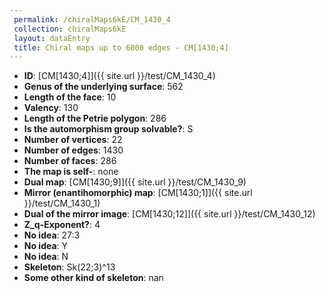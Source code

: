 ```yaml
--- 
 permalink: /chiralMaps6kE/CM_1430_4 
 collection: chiralMaps6kE
 layout: dataEntry
 title: Chiral maps up to 6000 edges - CM[1430;4]
---
```


- **ID**: [CM[1430;4]]({{ site.url }}/test/CM_1430_4)
- **Genus of the underlying surface**: 562
- **Length of the face**: 10
- **Valency**: 130
- **Length of the Petrie polygon**: 286
- **Is the automorphism group solvable?**: S
- **Number of vertices**: 22
- **Number of edges**: 1430
- **Number of faces**: 286
- **The map is self-**: none
- **Dual map**: [CM[1430;9]]({{ site.url }}/test/CM_1430_9)
- **Mirror (enantihomorphic) map**: [CM[1430;1]]({{ site.url }}/test/CM_1430_1)
- **Dual of the mirror image**: [CM[1430;12]]({{ site.url }}/test/CM_1430_12)
- **Z_q-Exponent?**: 4
- **No idea**:  27:3
- **No idea**: Y
- **No idea**: N
- **Skeleton**: Sk(22;3)^13
- **Some other kind of skeleton**: nan
